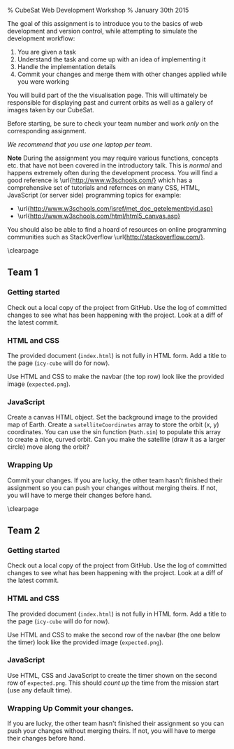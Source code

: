 % CubeSat Web Development Workshop
% January 30th 2015

The goal of this assignment is to introduce you to the basics of web
development and version control, while attempting to simulate the
development workflow:

1. You are given a task
2. Understand the task and come up with an idea of implementing it
3. Handle the implementation details
4. Commit your changes and merge them with other changes applied while
   you were working

You will build part of the the visualisation page. This will
ultimately be responsible for displaying past and current orbits as
well as a gallery of images taken by our CubeSat.

Before starting, be sure to check your team number and work _only_ on
the corresponding assignment.

_We recommend that you use one laptop per team._

__Note__ During the assignment you may require various functions,
concepts etc. that have not been covered in the introductory
talk. This is _normal_ and happens extremely often during the
development process. You will find a good reference is
\url{http://www.w3schools.com/} which has a comprehensive set of
tutorials and refernces on many CSS, HTML, JavaScript (or server side)
programming topics for example:

* \url{http://www.w3schools.com/jsref/met_doc_getelementbyid.asp}
* \url{http://www.w3schools.com/html/html5_canvas.asp}

You should also be able to find a hoard of resources on online
programming communities such as StackOverflow
\url{http://stackoverflow.com/}.

\clearpage

## Team 1

### Getting started

Check out a local copy of the project from GitHub.  Use the log of
committed changes to see what has been happening with the
project. Look at a diff of the latest commit.

### HTML and CSS

The provided document (`index.html`) is not fully in HTML form. Add a
title to the page (`icy-cube` will do for now).

Use HTML and CSS to make the navbar (the top row) look like the
provided image (`expected.png`).

### JavaScript

Create a canvas HTML object. Set the background image to the provided
map of Earth. Create a `satelliteCoordinates` array to store the orbit
(x, y) coordinates. You can use the sin function (`Math.sin`) to
populate this array to create a nice, curved orbit. Can you make the
satellite (draw it as a larger circle) move along the orbit?

### Wrapping Up

Commit your changes. If you are lucky, the other team hasn't finished
their assignment so you can push your changes without merging
theirs. If not, you will have to merge their changes before hand.

\clearpage

## Team 2

### Getting started

Check out a local copy of the project from GitHub.  Use the log of
committed changes to see what has been happening with the
project. Look at a diff of the latest commit.


### HTML and CSS

The provided document (`index.html`) is not fully in HTML form. Add a
title to the page (`icy-cube` will do for now).

Use HTML and CSS to make the second row of the navbar (the one below
the timer) look like the provided image (`expected.png`).

### JavaScript

Use HTML, CSS and JavaScript to create the timer shown on the second
row of `expected.png`. This should _count up_ the time from the
mission start (use any default time).

### Wrapping Up Commit your changes.

If you are lucky, the other team
hasn't finished their assignment so you can push your changes without
merging theirs. If not, you will
have to merge their changes before hand.
